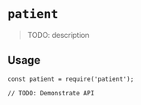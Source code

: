 # `patient`

> TODO: description

## Usage

```
const patient = require('patient');

// TODO: Demonstrate API
```
